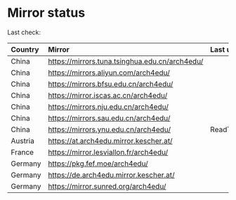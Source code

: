 <script src="./time.js"></script>
# Mirror status
Last check: <script type="text/javascript">localize(1694805216.3454425);</script>

|Country|Mirror|Last update|
|:------|:-----|:----------|
|China|https://mirrors.tuna.tsinghua.edu.cn/arch4edu/|<script type="text/javascript">localize(1694802820);</script>|
|China|https://mirrors.aliyun.com/arch4edu/|<script type="text/javascript">localize(1694716167);</script>|
|China|https://mirrors.bfsu.edu.cn/arch4edu/|<script type="text/javascript">localize(1694759661);</script>|
|China|https://mirror.iscas.ac.cn/arch4edu/|<script type="text/javascript">localize(1694759661);</script>|
|China|https://mirrors.nju.edu.cn/arch4edu/|<script type="text/javascript">localize(1694716167);</script>|
|China|https://mirrors.sau.edu.cn/arch4edu/|<script type="text/javascript">localize(1694802820);</script>|
|China|https://mirrors.ynu.edu.cn/arch4edu/|ReadTimeout|
|Austria|https://at.arch4edu.mirror.kescher.at/|<script type="text/javascript">localize(1694802820);</script>|
|France|https://mirror.lesviallon.fr/arch4edu/|<script type="text/javascript">localize(1694759661);</script>|
|Germany|https://pkg.fef.moe/arch4edu/|<script type="text/javascript">localize(1694802820);</script>|
|Germany|https://de.arch4edu.mirror.kescher.at/|<script type="text/javascript">localize(1694802820);</script>|
|Germany|https://mirror.sunred.org/arch4edu/|<script type="text/javascript">localize(1694802820);</script>|

<script src="./tablefilter/tablefilter.js"></script>
<script src="./table.js"></script>